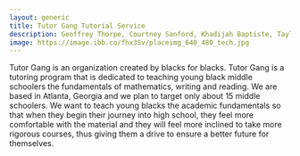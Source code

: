 ```yaml
---
layout: generic
title: Tutor Gang Tutorial Service
description: Geoffrey Thorpe, Courtney Sanford, Khadijah Baptiste, Taylor Thompson, Alote Jones
image: https://image.ibb.co/fhx3Sv/placeimg_640_480_tech.jpg
---
```


<p>Tutor Gang is an organization created by blacks for blacks. Tutor Gang is a tutoring program that is dedicated to teaching young black middle schoolers the fundamentals of mathematics, writing and reading. We are based in Atlanta, Georgia and we plan to target only about 15 middle schoolers. We want to teach young blacks the academic fundamentals so that when they begin their journey into high school, they feel more comfortable with the material and they will feel more inclined to take more rigorous courses, thus giving them a drive to ensure a better future for themselves. </p>
